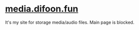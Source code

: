 # [media.difoon.fun](https://media.difoon.fun/)
It's my site for storage media/audio files. Main page is blocked.
